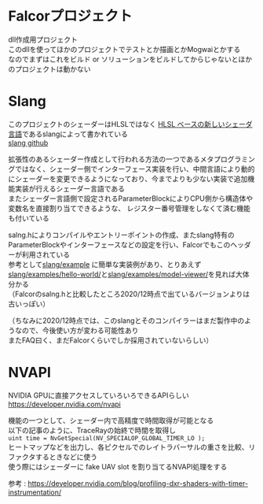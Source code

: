 # Falcorプロジェクト
dll作成用プロジェクト  
このdllを使ってほかのプロジェクトでテストとか描画とかMogwaiとかする  
なのでまずはこれをビルド or ソリューションをビルドしてからじゃないとほかのプロジェクトは動かない  

# Slang
このプロジェクトのシェーダーはHLSLではなく [HLSL ベースの新しいシェーダ言語](http://masafumi.cocolog-nifty.com/masafumis_diary/2018/11/hlsl-slang-8752.html)であるslangによって書かれている  
 [slang github](https://github.com/shader-slang/slang)  
 
 拡張性のあるシェーダー作成として行われる方法の一つであるメタプログラミングではなく、シェーダー側でインターフェース実装を行い、中間言語により動的にシェーダーを変更できるようになっており、今までよりも少ない実装で追加機能実装が行えるシェーダー言語である  
 またシェーダー言語側で設定されるParameterBlockによりCPU側から構造体や変数名を直接割り当てできるような、 レジスター番号管理をしなくて済む機能も付いている  

salng.hによりコンパイルやエントリーポイントの作成、またslang特有のParameterBlockやインターフェースなどの設定を行い、Falcorでもこのヘッダーが利用されている  
参考として[slang/example](https://github.com/shader-slang/slang/tree/master/examples)  に簡単な実装例があり、とりあえず[slang/examples/hello-world/](https://github.com/shader-slang/slang/tree/master/examples/hello-world)と[slang/examples/model-viewer/](https://github.com/shader-slang/slang/tree/master/examples/model-viewer)を見れば大体分かる  
（Falcorのsalng.hと比較したところ2020/12時点で出ているバージョンよりは古いっぽい）

（ちなみに2020/12時点では、このslangとそのコンパイラーはまだ製作中のようなので、今後使い方が変わる可能性あり  
またFAQ曰く、まだFalcorくらいでしか採用されていないらしい）  

# NVAPI
NVIDIA GPUに直接アクセスしていろいろできるAPIらしい  
https://developer.nvidia.com/nvapi  

機能の一つとして、シェーダー内で高精度で時間取得が可能となる  
以下の記事のように、TraceRayの始終で時間を取得し  
`uint time = NvGetSpecial(NV_SPECIALOP_GLOBAL_TIMER_LO );`  
ヒートマップなどを出力し、各ピクセルでのレイトラバーサルの重さを比較、リファクタするときなどに使う  
使う際にはシェーダーに fake UAV slot を割り当てるNVAPI処理をする  

参考 : https://developer.nvidia.com/blog/profiling-dxr-shaders-with-timer-instrumentation/  


<!--stackedit_data:
eyJoaXN0b3J5IjpbLTE0MzM2Mjc5NTcsMjU2OTY4OTg1LDE2Mj
I4NzIwODUsMTY4MTUwNDUyNywtMTg0MTUzNTQzMiwxOTc1MzI0
NTY1LDE5NzAyMDc4NjUsMzgwMTY0MzgxLC0zMzE5MzE5MjQsLT
EzMzUwNzgzNjQsMTkyMDYxOTg5NCwtMzEzMTUyODQxLC02NjQy
MTA0OTUsLTEzNTI0MzI3MzEsMjAxNjI4MDQ3OCwtOTQ1ODk0Nz
Q0LDczMDk5ODExNl19
-->